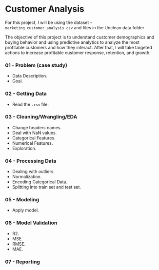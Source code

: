 
# Customer Analysis 
For this project, I will be using the dataset - `marketing_customer_analysis.csv` and files in the Unclean data folder


The objective of this project is to understand customer demographics and buying behavior and using predictive analytics to analyze the most profitable customers and how they interact. After that, I will take targeted actions to increase profitable customer response, retention, and growth.

### 01 - Problem (case study)

- Data Description.
- Goal.

### 02 - Getting Data

- Read the `.csv` file.

### 03 - Cleaning/Wrangling/EDA

- Change headers names.
- Deal with NaN values.
- Categorical Features.
- Numerical Features.
- Exploration.

### 04 - Processing Data

- Dealing with outliers.
- Normalization.
- Encoding Categorical Data.
- Splitting into train set and test set.

### 05 - Modeling

- Apply model.

### 06 - Model Validation

- R2.
- MSE.
- RMSE.
- MAE.

### 07 - Reporting
